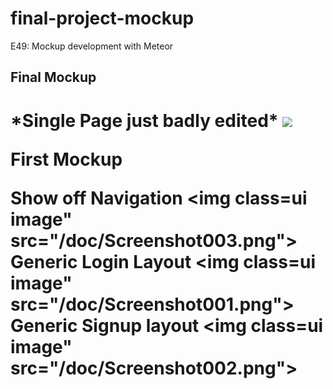 # final-project-mockup
E49: Mockup development with Meteor

## Final Mockup

<h1><Landing Page</h1> *Single Page just badly edited*
<img class=ui image" src="/doc/Screenshot-landing.png">


First Mockup

Show off Navigation 
<img class=ui image" src="/doc/Screenshot003.png">
Generic Login Layout
<img class=ui image" src="/doc/Screenshot001.png">
Generic Signup layout
<img class=ui image" src="/doc/Screenshot002.png">
